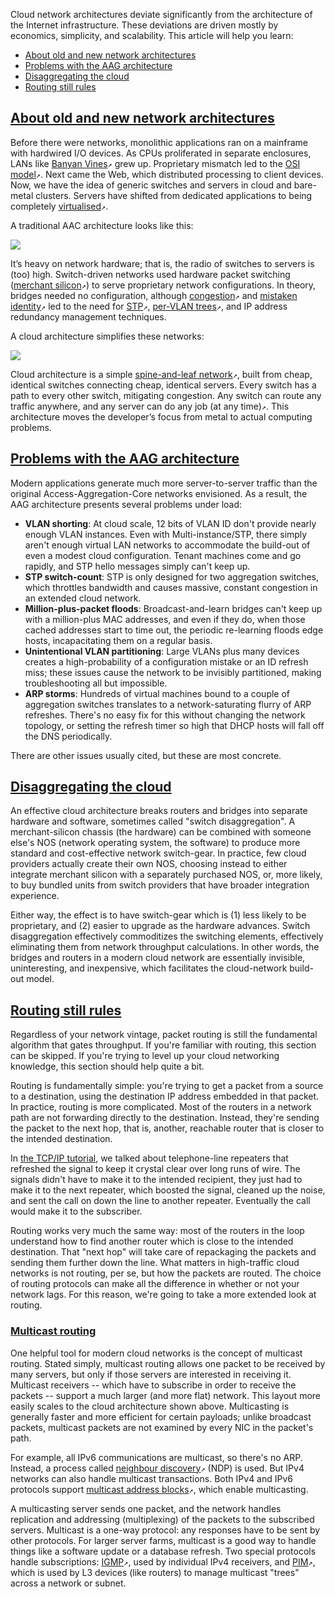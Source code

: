 <!-- About cloud networking -->

Cloud network architectures deviate significantly from the architecture of the Internet infrastructure.  These deviations are driven mostly by economics, simplicity, and scalability.  This article will help you learn:

- [About old and new network architectures](#heading--clos-architecture)
- [Problems with the AAG architecture](#heading--aag-problems)
- [Disaggregating the cloud](#heading--disaggregating-the-cloud)
- [Routing still rules](#heading--routing-still-rules)

<a href="#heading--clos-architecture"><h2 id="heading--clos-architecture">About old and new network architectures</h2></a>

Before there were networks, monolithic applications ran on a mainframe with hardwired I/O devices.  As CPUs proliferated in separate enclosures, LANs like [Banyan Vines](https://en.wikipedia.org/wiki/Banyan_VINES)`↗` grew up.  Proprietary mismatch led to the [OSI model](https://maas.io/docs/about-tcp-ip-networks#heading--about-the-osi-model)`↗`.  Next came the Web, which distributed processing to client devices.  Now, we have the idea of generic switches and servers in cloud and bare-metal clusters.  Servers have shifted from dedicated applications to being completely [virtualised](https://en.wikipedia.org/wiki/Virtualization)`↗`.

A traditional AAC architecture looks like this:

<a href="https://discourse.maas.io/uploads/default/original/2X/e/e15a35da43b2788883ec014efb1832b8f641e872.jpeg" target="_blank"><img src="https://discourse.maas.io/uploads/default/original/2X/e/e15a35da43b2788883ec014efb1832b8f641e872.jpeg"></a>

It’s heavy on network hardware; that is, the radio of switches to servers is (too) high.  Switch-driven networks used hardware packet switching ([merchant silicon](https://etherealmind.com/analysis-merchant-custom-silicon)`↗`) to serve proprietary network configurations.  In theory, bridges needed no configuration, although [congestion](https://en.wikipedia.org/wiki/Network_congestion)`↗` and [mistaken identity](https://en.wikipedia.org/wiki/IP_address#Addressing_conflicts)`↗` led to the need for [STP](https://en.wikipedia.org/wiki/Spanning_Tree_Protocol)`↗`, [per-VLAN trees](https://networklessons.com/spanning-tree/per-vlan-spanning-tree-pvst)`↗`, and IP address redundancy management techniques.

A cloud architecture simplifies these networks:

<a href="https://discourse.maas.io/uploads/default/original/2X/f/fd86954e48538ce9ba8fc6e02df23b0a2337ef12.jpeg" target="_blank"><img src="https://discourse.maas.io/uploads/default/original/2X/f/fd86954e48538ce9ba8fc6e02df23b0a2337ef12.jpeg"></a>

Cloud architecture is a simple [spine-and-leaf network](https://networklessons.com/cisco/ccna-200-301/spine-and-leaf-architecture)`↗`, built from cheap, identical switches connecting cheap, identical servers.  Every switch has a path to every other switch, mitigating congestion.  Any switch can route any traffic anywhere, and any server can do any job (at any time)`↗`.  This architecture moves the developer’s focus from metal to actual computing problems.

<a href="#heading--aag-problems"><h2 id="heading--aag-problems">Problems with the AAG architecture</h2></a>

Modern applications generate much more server-to-server traffic than the original Access-Aggregation-Core networks envisioned.  As a result, the AAG architecture presents several problems under load:

- **VLAN shorting**: At cloud scale, 12 bits of VLAN ID don't provide nearly enough VLAN instances.  Even with Multi-instance/STP, there simply aren't enough virtual LAN networks to accommodate the build-out of even a modest cloud configuration.  Tenant machines come and go rapidly, and STP hello messages simply can't keep up.
- **STP switch-count**: STP is only designed for two aggregation switches, which throttles bandwidth and causes massive, constant congestion in an extended cloud network.
- **Million-plus-packet floods**: Broadcast-and-learn bridges can't keep up with a million-plus MAC addresses, and even if they do, when those cached addresses start to time out, the periodic re-learning floods edge hosts, incapacitating them on a regular basis.
- **Unintentional VLAN partitioning**: Large VLANs plus many devices creates a high-probability of a configuration mistake or an ID refresh miss; these issues cause the network to be invisibly partitioned, making troubleshooting all but impossible.
- **ARP storms**: Hundreds of virtual machines bound to a couple of aggregation switches translates to a network-saturating flurry of ARP refreshes.  There's no easy fix for this without changing the network topology, or setting the refresh timer so high that DHCP hosts will fall off the DNS periodically.

There are other issues usually cited, but these are most concrete.

<a href="#heading--disaggregating-the-cloud"><h2 id="heading--disaggregating-the-cloud">Disaggregating the cloud</h2></a>

An effective cloud architecture breaks routers and bridges into separate hardware and software, sometimes called "switch disaggregation".  A merchant-silicon chassis (the hardware) can be combined with someone else's NOS (network operating system, the software) to produce more standard and cost-effective network switch-gear.  In practice, few cloud providers actually create their own NOS, choosing instead to either integrate merchant silicon with a separately purchased NOS, or, more likely, to buy bundled units from switch providers that have broader integration experience.

Either way, the effect is to have switch-gear which is (1) less likely to be proprietary, and (2) easier to upgrade as the hardware advances.  Switch disaggregation effectively commoditizes the switching elements, effectively eliminating them from network throughput calculations.  In other words, the bridges and routers in a modern cloud network are essentially invisible, uninteresting, and inexpensive, which facilitates the cloud-network build-out model.

<a href="#heading--routing-still-rules"><h2 id="heading--routing-still-rules">Routing still rules</h2></a>

Regardless of your network vintage, packet routing is still the fundamental algorithm that gates throughput.  If you're familiar with routing, this section can be skipped. If you're trying to level up your cloud networking knowledge, this section should help quite a bit.

Routing is fundamentally simple: you're trying to get a packet from a source to a destination, using the destination IP address embedded in that packet.  In practice, routing is more complicated.  Most of the routers in a network path are not forwarding directly to the destination.  Instead, they're sending the packet to the next hop, that is, another, reachable router that is closer to the intended destination.

In [the TCP/IP tutorial](/t/tcp-ip/6683#heading--borrowed-from-ma-bell), we talked about telephone-line repeaters that refreshed the signal to keep it crystal clear over long runs of wire.  The signals didn't have to make it to the intended recipient, they just had to make it to the next repeater, which boosted the signal, cleaned up the noise, and sent the call on down the line to another repeater.  Eventually the call would make it to the subscriber.

Routing works very much the same way: most of the routers in the loop understand how to find another router which is close to the intended destination.  That "next hop" will take care of repackaging the packets and sending them further down the line.  What matters in high-traffic cloud networks is not routing, per se, but how the packets are routed.  The choice of routing protocols can make all the difference in whether or not your network lags.  For this reason, we're going to take a more extended look at routing.

<a href="#heading--multicast-routing"><h3 id="heading--multicast-routing">Multicast routing</h3></a>

One helpful tool for modern cloud networks is the concept of multicast routing.  Stated simply, multicast routing allows one packet to be received by many servers, but only if those servers are interested in receiving it.  Multicast receivers -- which have to subscribe in order to receive the packets -- support a much larger (and more flat) network.  This layout more easily scales to the cloud architecture shown above. Multicasting is generally faster and more efficient for certain payloads; unlike broadcast packets, multicast packets are not examined by every NIC in the packet's path.

For example, all IPv6 communications are multicast, so there's no ARP.  Instead, a process called [neighbour discovery](https://en.wikipedia.org/wiki/Neighbor_Discovery_Protocol)`↗` (NDP) is used.  But IPv4 networks can also handle multicast transactions.  Both IPv4 and IPv6 protocols support [multicast address blocks](https://en.wikipedia.org/wiki/Multicast_address)`↗`, which enable multicasting.

A multicasting server sends one packet, and the network handles replication and addressing (multiplexing) of the packets to the subscribed servers.  Multicast is a one-way protocol: any responses have to be sent by other protocols.  For larger server farms, multicast is a good way to handle things like a software update or a database refresh.  Two special protocols handle subscriptions: [IGMP](https://en.wikipedia.org/wiki/Internet_Group_Management_Protocol)`↗`, used by individual IPv4 receivers, and [PIM](https://en.wikipedia.org/wiki/Protocol_Independent_Multicast)`↗`, which is used by L3 devices (like routers) to manage multicast "trees" across a network or subnet.

